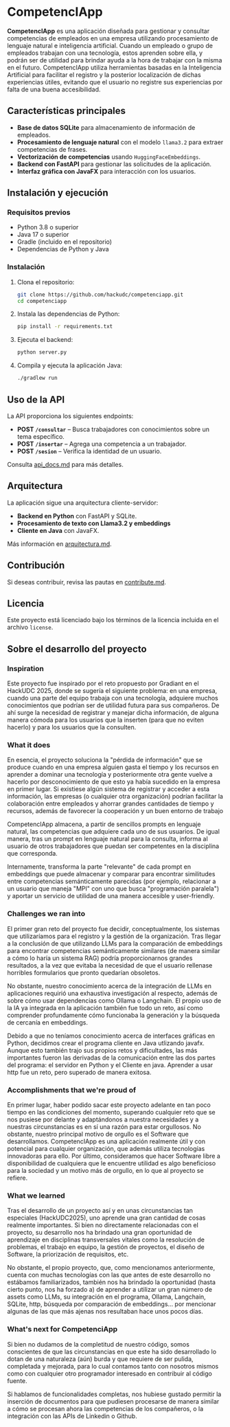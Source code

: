 # CompetencIApp

**CompetencIApp** es una aplicación diseñada para gestionar y consultar competencias de empleados en una empresa utilizando procesamiento de lenguaje natural e inteligencia artificial. Cuando un empleado o grupo de empleados trabajan con una tecnología, estos aprenden sobre ella, y podrán ser de utilidad para brindar ayuda a la hora de trabajar con la misma en el futuro. CompetencIApp utiliza herramientas basadas en la Inteligencia Artificial para facilitar el registro y la posterior localización de dichas experiencias útiles, evitando que el usuario no registre sus experiencias por falta de una buena accesibilidad.

## Características principales

- **Base de datos SQLite** para almacenamiento de información de empleados.
- **Procesamiento de lenguaje natural** con el modelo `llama3.2` para extraer competencias de frases.
- **Vectorización de competencias** usando `HuggingFaceEmbeddings`.
- **Backend con FastAPI** para gestionar las solicitudes de la aplicación.
- **Interfaz gráfica con JavaFX** para interacción con los usuarios.

## Instalación y ejecución

### Requisitos previos

- Python 3.8 o superior
- Java 17 o superior
- Gradle (incluido en el repositorio)
- Dependencias de Python y Java

### Instalación

1. Clona el repositorio:
   ```sh
   git clone https://github.com/hackudc/competenciapp.git
   cd competenciapp
   ```
2. Instala las dependencias de Python:
   ```sh
   pip install -r requirements.txt
   ```
3. Ejecuta el backend:
   ```sh
   python server.py
   ```
4. Compila y ejecuta la aplicación Java:
   ```sh
   ./gradlew run
   ```

## Uso de la API

La API proporciona los siguientes endpoints:

- **POST `/consultar`** – Busca trabajadores con conocimientos sobre un tema específico.
- **POST `/insertar`** – Agrega una competencia a un trabajador.
- **POST `/sesion`** – Verifica la identidad de un usuario.

Consulta [api_docs.md](api_docs.md) para más detalles.

## Arquitectura

La aplicación sigue una arquitectura cliente-servidor:

- **Backend en Python** con FastAPI y SQLite.
- **Procesamiento de texto con Llama3.2 y embeddings**
- **Cliente en Java** con JavaFX.

Más información en [arquitectura.md](arquitectura.md).

## Contribución

Si deseas contribuir, revisa las pautas en [contribute.md](contribute.md).

## Licencia

Este proyecto está licenciado bajo los términos de la licencia incluida en el archivo `license`.

## Sobre el desarrollo del proyecto

### Inspiration

Este proyecto fue inspirado por el reto propuesto por Gradiant en el HackUDC 2025, donde se sugería el siguiente problema: en una empresa, cuando una parte del equipo trabaja con una tecnología, adquiere muchos conocimientos que podrían ser de utilidad futura para sus compañeros. De ahí surge la necesidad de registrar y manejar dicha información, de alguna manera cómoda para los usuarios que la inserten (para que no eviten hacerlo) y para los usuarios que la consulten.

### What it does

En esencia, el proyecto soluciona la "pérdida de información" que se produce cuando en una empresa alguien gasta el tiempo y los recursos en aprender a dominar una tecnología y posteriormente otra gente vuelve a hacerlo por desconocimiento de que esto ya había sucedido en la empresa en primer lugar. Si existiese algún sistema de registrar y acceder a esta información, las empresas (o cualquier otra organización) podrían facilitar la colaboración entre empleados y ahorrar grandes cantidades de tiempo y recursos, además de favorecer la cooperación y un buen entorno de trabajo

CompetencIApp almacena, a partir de sencillos prompts en lenguaje natural, las competencias que adquiere cada uno de sus usuarios. De igual manera, tras un prompt en lenguaje natural para la consulta, informa al usuario de otros trabajadores que puedan ser competentes en la disciplina que corresponda. 

Internamente, transforma la parte "relevante" de cada prompt en embeddings que puede almacenar y comparar para encontrar similitudes entre competencias semánticamente parecidas (por ejemplo, relacionar a un usuario que maneja "MPI" con uno que busca "programación paralela") y aportar un servicio de utilidad de una manera accesible y user-friendly.

### Challenges we ran into

El primer gran reto del proyecto fue decidir, conceptualmente, los sistemas que utilizaríamos para el registro y la gestión de la organización. Tras llegar a la conclusión de que utilizando LLMs para la comparación de embeddings para encontrar competencias semánticamente similares (de manera similar a cómo lo haría un sistema RAG) podría proporcionarnos grandes resultados, a la vez que evitaba la necesidad de que el usuario rellenase horribles formularios que pronto quedarían obsoletos. 

No obstante, nuestro conocimiento acerca de la integración de LLMs en aplicaciones requirió una exhaustiva investigación al respecto, además de sobre cómo usar dependencias como Ollama o Langchain. El propio uso de la IA ya integrada en la aplicación también fue todo un reto, así como comprender profundamente cómo funcionaba la generación y la búsqueda de cercanía en embeddings.

Debido a que no teníamos conocimiento acerca de interfaces gráficas en Python, decidimos crear el programa cliente en Java utlizando javafx. Aunque esto también trajo sus propios retos y dificultades, las más importantes fueron las derivadas de la comunicación entre las dos partes del programa: el servidor en Python y el Cliente en java. Aprender a usar http fue un reto, pero superado de manera exitosa.

### Accomplishments that we're proud of

En primer lugar, haber podido sacar este proyecto adelante en tan poco tiempo en las condiciones del momento, superando cualquier reto que se nos pusiese por delante y adaptándonos a nuestra necesidades y a nuestras circunstancias es en sí una razón para estar orgullosos. No obstante, nuestro principal motivo de orgullo es el Software que desarrollamos. CompetencIApp es una aplicación realmente útil y con potencial para cualquier organización, que además utiliza tecnologías innovadoras para ello. Por último, consideramos que hacer Software libre a disponibilidad de cualquiera que le encuentre utilidad es algo beneficioso para la sociedad y un motivo más de orgullo, en lo que al proyecto se refiere.

### What we learned

Tras el desarrollo de un proyecto así y en unas circunstancias tan especiales (HackUDC2025), uno aprende una gran cantidad de cosas realmente importantes. Si bien no directamente relacionadas con el proyecto, su desarrollo nos ha brindado una gran oportunidad de aprendizaje en disciplinas transversales vitales como la resolución de problemas, el trabajo en equipo, la gestión de proyectos, el diseño de Software, la priorización de requisitos, etc.

No obstante, el propio proyecto, que, como mencionamos anteriormente, cuenta con muchas tecnologías con las que antes de este desarrollo no estábamos familiarizados, también nos ha brindado la oportunidad (hasta cierto punto, nos ha forzado a) de aprender a utilizar un gran número de assets como LLMs, su integración en el programa, Ollama, Langchain, SQLite, http, búsqueda por comparación de embeddings... por mencionar algunas de las que más ajenas nos resultaban hace unos pocos días.

### What's next for CompetenciApp

Si bien no dudamos de la completitud de nuestro código, somos conscientes de que las circunstancias en que este ha sido desarrollado lo dotan de una naturaleza (aún) burda y que requiere de ser pulida, completada y mejorada, para lo cual contamos tanto con nosotros mismos como con cualquier otro programador interesado en contribuir al código fuente. 

Si hablamos de funcionalidades completas, nos hubiese gustado permitir la inserción de documentos para que pudiesen procesarse de manera similar a cómo se procesan ahora las competencias de los compañeros, o la integración con las APIs de Linkedin o Github.

